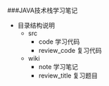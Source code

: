 ###JAVA技术栈学习笔记

* 目录结构说明
   * src
        * code  学习代码
        * review_code 复习代码 
   * wiki
        * note 学习笔记
        * review_title 复习题目